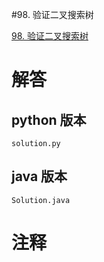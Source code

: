 #98. 验证二叉搜索树

[98. 验证二叉搜索树](https://leetcode.cn/problems/validate-binary-search-tree?envType=featured-list&envId=2cktkvj?envType=featured-list&envId=2cktkvj)
                 
# 解答
                 
## python 版本

````include python
solution.py
````


## java 版本



````include java
Solution.java
````
                 

# 注释